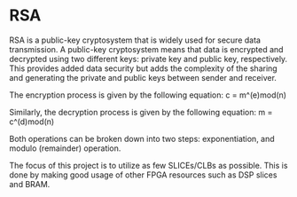 # RSA
RSA is a public-key cryptosystem that is widely used for secure data transmission. A public-key cryptosystem means that data is encrypted and decrypted using two different keys: private key and public key, respectively. This provides added data security but adds the complexity of the sharing and generating the private and public keys between sender and receiver.

The encryption process is given by the following equation:
c = m^(e)mod(n)

Similarly, the decryption process is given by the following equation:
m = c^(d)mod(n)

Both operations can be broken down into two steps: exponentiation, and modulo (remainder) operation.

The focus of this project is to utilize as few SLICEs/CLBs as possible. This is done by making good usage of
other FPGA resources such as DSP slices and BRAM.
